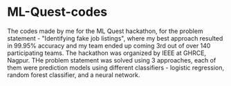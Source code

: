 # ML-Quest-codes
The codes made by me for the ML Quest hackathon, for the problem statement - "Identifying fake job listings", where my best approach resulted in 99.95% accuracy and my team ended up coming 3rd out of over 140 participating teams. The hackathon was organized by IEEE at GHRCE, Nagpur.
THe problem statement was solved using 3 approaches, each of them were prediction models using different classifiers - logistic regression, random forest classifier, and a neural network. 
